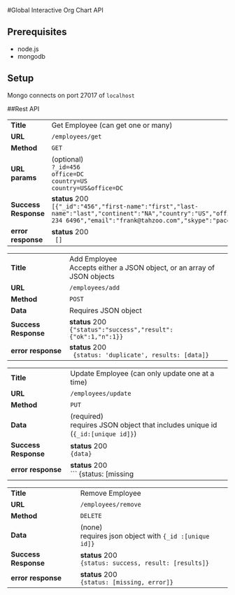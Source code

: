 #Global Interactive Org Chart API

## Prerequisites

* node.js
* mongodb

## Setup
Mongo connects on port 27017 of `localhost`


##Rest API

| | |
| --- | ---|
| **Title**  | Get Employee (can get one or many) |
| **URL** | `/employees/get` |
| **Method** | `GET` |
| **URL params** |  (optional) <br />  `?_id=456` <br /> `office=DC` <br /> `country=US` <br />  `country=US&office=DC` |
| **Success Response** | **status** 200 <br/> ```[{"_id":"456","first-name":"first","last-name":"last","continent":"NA","country":"US","office":"DC","location":"Illinois","role":"dev","sme1":"tridion","sme2":"mm","supervisor":"shawn","phone":"214 234 6496","email":"frank@tahzoo.com","skype":"paceaux","twitter":"@paceaux","linkedin":"http://linkedin.com/frank"}]``` |
| **error response** | **status** 200 <br /> ``` []``` |

| | |
| --- | ---|
| **Title**  | Add Employee <br /> Accepts either a JSON object, or an array of JSON objects |
| **URL** | `/employees/add` |
| **Method** | `POST` |
| **Data** |  Requires JSON object  |
| **Success Response** | **status** 200 <br /> ``` {"status":"success","result":{"ok":1,"n":1}} ``` |
| **error response** | **status** 200 <br /> ``` {status: 'duplicate', results: [data]}``` |


| | |
| --- | ---|
| **Title**  | Update Employee (can only update one at a time) |
| **URL** | `/employees/update` |
| **Method** | `PUT` |
| **Data** |  (required) <br />  requires JSON object that includes unique id (`{_id:[unique id]}`)  |
| **Success Response** | **status** 200 <br/> ```{data} ``` |
| **error response** | **status** 200 <br /> ``` {status: [missing | error ] }``` |

| | |
| --- | ---|
| **Title**  | Remove Employee |
| **URL** | `/employees/remove` |
| **Method** | `DELETE` |
| **Data** |  (none) <br /> requires json object with `{_id :[unique id]} ` |
| **Success Response** | **status** 200 <br/> ``` {status: success, result: [results]} ``` |
| **error response** | **status** 200 <br /> ``` {status: [missing, error]} ``` |





